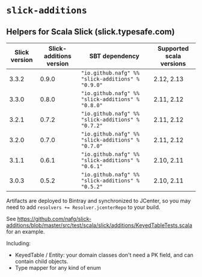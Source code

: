 # `slick-additions` 

## Helpers for Scala Slick (slick.typesafe.com)



| Slick version | Slick-additions version | SBT dependency                                       | Supported scala versions
|---------------|-------------------------|------------------------------------------------------|--------------------------
| 3.3.2         | 0.9.0                   | `"io.github.nafg" %% "slick-additions" % "0.9.0"`    | 2.12, 2.13
| 3.3.0         | 0.8.0                   | `"io.github.nafg" %% "slick-additions" % "0.8.0"`    | 2.11, 2.12
| 3.2.1         | 0.7.2                   | `"io.github.nafg" %% "slick-additions" % "0.7.2"`    | 2.11, 2.12
| 3.2.0         | 0.7.0                   | `"io.github.nafg" %% "slick-additions" % "0.7.0"`    | 2.11, 2.12
| 3.1.1         | 0.6.1                   | `"io.github.nafg" %% "slick-additions" % "0.6.1"`    | 2.10, 2.11
| 3.0.3         | 0.5.2                   | `"io.github.nafg" %% "slick-additions" % "0.5.2"`    | 2.10, 2.11

Artifacts are deployed to Bintray and synchronized to JCenter, so you may need to add `resolvers += Resolver.jcenterRepo` to your build.



See https://github.com/nafg/slick-additions/blob/master/src/test/scala/slick/additions/KeyedTableTests.scala for an example.

Including:

 - KeyedTable / Entity: your domain classes don't need a PK field, and can contain child objects.
 - Type mapper for any kind of enum
 
